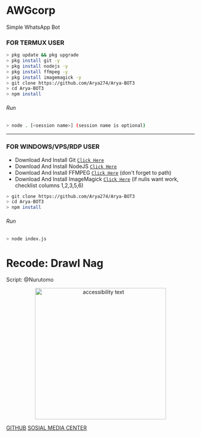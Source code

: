 # AWGcorp
Simple WhatsApp Bot

### FOR TERMUX USER
```bash
> pkg update && pkg upgrade
> pkg install git -y
> pkg install nodejs -y
> pkg install ffmpeg -y
> pkg install imagemagick -y
> git clone https://github.com/Arya274/Arya-BOT3
> cd Arya-BOT3
> npm install
```
###### Run
```bash
> node . [<session name>] (session name is optional)
```

---------

### FOR WINDOWS/VPS/RDP USER
* Download And Install Git [`Click Here`](https://git-scm.com/downloads) <br>
* Download And Install NodeJS [`Click Here`](https://nodejs.org/en/download) <br>
* Download And Install FFMPEG [`Click Here`](https://ffmpeg.org/download.html) (don't forget to path) 
* Download And Install ImageMagick [`Click Here`](https://imagemagick.org/script/download.php) (if nulis want work,  checklist columns 1,2,3,5,6) 
```bash
> git clone https://github.com/Arya274/Arya-BOT3
> cd Arya-BOT3
> npm install
```
###### Run
```bash
> node index.js
```

# Recode: Drawl Nag
Script: @Nurutomo
<p align="center">
  <img src="https://media.giphy.com/media/W1QXWwnYSkKo2w6gFB/giphy.gif" width="350" alt="accessibility text">
</p>

[GITHUB](https://github.com/Arya274) [SOSIAL MEDIA CENTER](https://dferdiantn.github.io)
